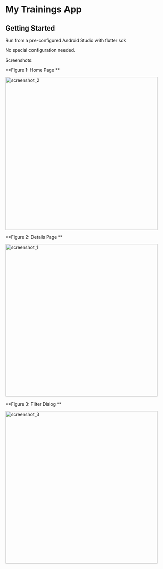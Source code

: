 
# My Trainings App

## Getting Started

Run from a pre-configured Android Studio with flutter sdk 

No special configuration needed.


Screenshots:

**Figure 1: Home Page **

<img src="https://github.com/user-attachments/assets/1fc65ff7-ee53-46fc-b894-c235e1c7bd55" alt="screenshot_2" width="480"/>


**Figure 2: Details Page **

<img src="https://github.com/user-attachments/assets/ada73ea6-154f-452c-872e-4aab3753e58a" alt="screenshot_1" width="480"/>


**Figure 3: Filter Dialog **

<img src="https://github.com/user-attachments/assets/ea5aeed5-e07e-4cde-8956-eb079bb9b8e0" alt="screenshot_3" width="480"/>


